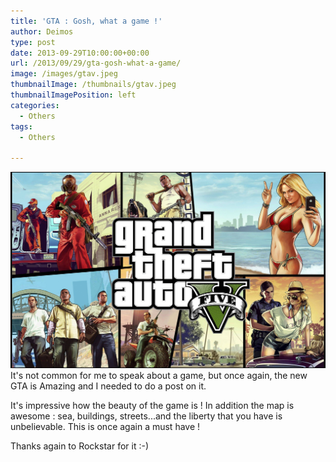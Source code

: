 ```yaml
---
title: 'GTA : Gosh, what a game !'
author: Deimos
type: post
date: 2013-09-29T10:00:00+00:00
url: /2013/09/29/gta-gosh-what-a-game/
image: /images/gtav.jpeg
thumbnailImage: /thumbnails/gtav.jpeg
thumbnailImagePosition: left
categories:
  - Others
tags:
  - Others

---
```

![gtav](/images/gtav.jpeg)
It's not common for me to speak about a game, but once again, the new GTA is Amazing and I needed to do a post on it.

It's impressive how the beauty of the game is ! In addition the map is awesome : sea, buildings, streets...and the liberty that you have is unbelievable. This is once again a must have !

Thanks again to Rockstar for it :-)